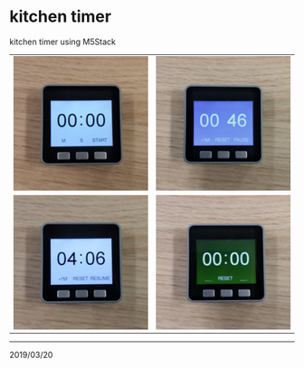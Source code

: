 # kitchen timer

kitchen timer using M5Stack

|||
----|----
|<img src=./img/01_initialized.jpg width=500px>|<img src=./img/02_moving.jpg width=500px>
<img src=./img/03_pause.jpg width=500px>|<img src=./img/04_ended.jpg width=500px>|

---

2019/03/20
